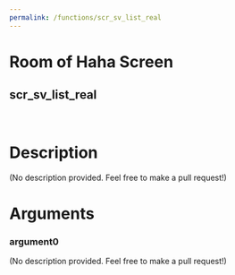 ```yaml
---
permalink: /functions/scr_sv_list_real
---
```

# Room of Haha Screen  
## scr_sv_list_real  
&nbsp;  
# Description  
(No description provided. Feel free to make a pull request!) 
&nbsp;  
# Arguments
### argument0
(No description provided. Feel free to make a pull request!)
&nbsp;  


